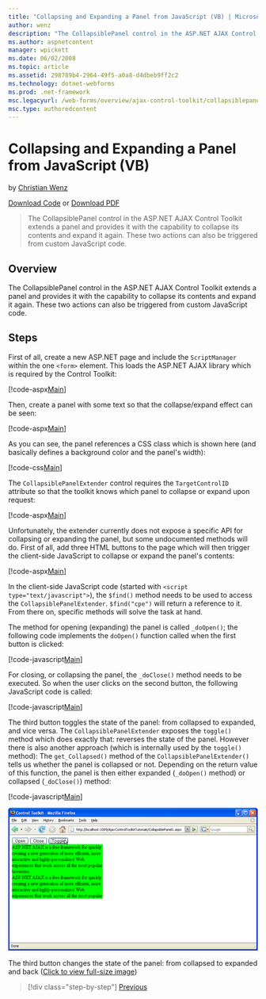 ```yaml
---
title: "Collapsing and Expanding a Panel from JavaScript (VB) | Microsoft Docs"
author: wenz
description: "The CollapsiblePanel control in the ASP.NET AJAX Control Toolkit extends a panel and provides it with the capability to collapse its contents and expand it a..."
ms.author: aspnetcontent
manager: wpickett
ms.date: 06/02/2008
ms.topic: article
ms.assetid: 298789b4-2964-49f5-a0a8-d4dbeb9ff2c2
ms.technology: dotnet-webforms
ms.prod: .net-framework
msc.legacyurl: /web-forms/overview/ajax-control-toolkit/collapsiblepanel/collapsing-and-expanding-a-panel-from-javascript-vb
msc.type: authoredcontent
---
```

Collapsing and Expanding a Panel from JavaScript (VB)
====================
by [Christian Wenz](https://github.com/wenz)

[Download Code](http://download.microsoft.com/download/8/a/a/8aab3c3e-de6f-463f-805c-5fda567eef6e/CollapsiblePanel1.vb.zip) or [Download PDF](http://download.microsoft.com/download/b/6/a/b6ae89ee-df69-4c87-9bfb-ad1eb2b23373/collapsiblepanel1VB.pdf)

> The CollapsiblePanel control in the ASP.NET AJAX Control Toolkit extends a panel and provides it with the capability to collapse its contents and expand it again. These two actions can also be triggered from custom JavaScript code.


## Overview

The CollapsiblePanel control in the ASP.NET AJAX Control Toolkit extends a panel and provides it with the capability to collapse its contents and expand it again. These two actions can also be triggered from custom JavaScript code.

## Steps

First of all, create a new ASP.NET page and include the `ScriptManager` within the one `<form>` element. This loads the ASP.NET AJAX library which is required by the Control Toolkit:

[!code-aspx[Main](collapsing-and-expanding-a-panel-from-javascript-vb/samples/sample1.aspx)]

Then, create a panel with some text so that the collapse/expand effect can be seen:

[!code-aspx[Main](collapsing-and-expanding-a-panel-from-javascript-vb/samples/sample2.aspx)]

As you can see, the panel references a CSS class which is shown here (and basically defines a background color and the panel's width):

[!code-css[Main](collapsing-and-expanding-a-panel-from-javascript-vb/samples/sample3.css)]

The `CollapsiblePanelExtender` control requires the `TargetControlID` attribute so that the toolkit knows which panel to collapse or expand upon request:

[!code-aspx[Main](collapsing-and-expanding-a-panel-from-javascript-vb/samples/sample4.aspx)]

Unfortunately, the extender currently does not expose a specific API for collapsing or expanding the panel, but some undocumented methods will do. First of all, add three HTML buttons to the page which will then trigger the client-side JavaScript to collapse or expand the panel's contents:

[!code-aspx[Main](collapsing-and-expanding-a-panel-from-javascript-vb/samples/sample5.aspx)]

In the client-side JavaScript code (started with `<script type="text/javascript">`), the `$find()` method needs to be used to access the `CollapsiblePanelExtender`. `$find("cpe")` will return a reference to it. From there on, specific methods will solve the task at hand.

The method for opening (expanding) the panel is called `_doOpen()`; the following code implements the `doOpen()` function called when the first button is clicked:

[!code-javascript[Main](collapsing-and-expanding-a-panel-from-javascript-vb/samples/sample6.js)]

For closing, or collapsing the panel, the `_doClose()` method needs to be executed. So when the user clicks on the second button, the following JavaScript code is called:

[!code-javascript[Main](collapsing-and-expanding-a-panel-from-javascript-vb/samples/sample7.js)]

The third button toggles the state of the panel: from collapsed to expanded, and vice versa. The `CollapsiblePanelExtender` exposes the `toggle()` method which does exactly that: reverses the state of the panel. However there is also another approach (which is internally used by the `toggle()` method): The `get_Collapsed()` method of the `CollapsiblePanelExtender()` tells us whether the panel is collapsed or not. Depending on the return value of this function, the panel is then either expanded (`_doOpen()` method) or collapsed (`_doClose()`) method:

[!code-javascript[Main](collapsing-and-expanding-a-panel-from-javascript-vb/samples/sample8.js)]


[![The third button changes the state of the panel: from collapsed to expanded and back](collapsing-and-expanding-a-panel-from-javascript-vb/_static/image2.png)](collapsing-and-expanding-a-panel-from-javascript-vb/_static/image1.png)

The third button changes the state of the panel: from collapsed to expanded and back ([Click to view full-size image](collapsing-and-expanding-a-panel-from-javascript-vb/_static/image3.png))

>[!div class="step-by-step"]
[Previous](collapsing-and-expanding-a-panel-from-javascript-cs.md)